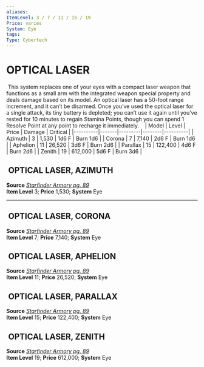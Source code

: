 ```yaml
---
aliases: 
ItemLevel: 3 / 7 / 11 / 15 / 19
Price: varies 
System: Eye
tags: 
Type: Cybertech
---
```

# OPTICAL LASER
 This system replaces one of your eyes with a compact laser weapon that functions as a small arm with the integrated weapon special property and deals damage based on its model. An optical laser has a 50-foot range increment, and it can’t be disarmed. Once you’ve used the optical laser for a single attack, its tiny battery is depleted; you can’t use it again until you’ve rested for 10 minutes to regain Stamina Points, though you can spend 1 Resolve Point at any point to recharge it immediately.
 
 | Model    | Level | Price   | Damage | Critical |
|----------|-------|---------|--------|----------|
| Azimuth  | 3     | 1,530   | 1d6 F  | Burn 1d6 |
| Corona   | 7     | 7,140   | 2d6 F  | Burn 1d6 |
| Aphelion | 11    | 26,520  | 3d6 F  | Burn 2d6 |
| Parallax | 15    | 122,400 | 4d6 F  | Burn 2d6 |
| Zenith   | 19    | 612,000 | 5d6 F  | Burn 3d6 |
 
##  OPTICAL LASER, AZIMUTH

**Source** [_Starfinder Armory pg. 89_](https://paizo.com/products/btpya1rr)  
**Item Level** 3; **Price** 1,530; **System** Eye  
  

---

##  OPTICAL LASER, CORONA

**Source** [_Starfinder Armory pg. 89_](https://paizo.com/products/btpya1rr)  
**Item Level** 7; **Price** 7,140; **System** Eye  
  

##  OPTICAL LASER, APHELION

**Source** [_Starfinder Armory pg. 89_](https://paizo.com/products/btpya1rr)  
**Item Level** 11; **Price** 26,520; **System** Eye  
  

##  OPTICAL LASER, PARALLAX

**Source** [_Starfinder Armory pg. 89_](https://paizo.com/products/btpya1rr)  
**Item Level** 15; **Price** 122,400; **System** Eye  
  

##  OPTICAL LASER, ZENITH

**Source** [_Starfinder Armory pg. 89_](https://paizo.com/products/btpya1rr)  
**Item Level** 19; **Price** 612,000; **System** Eye